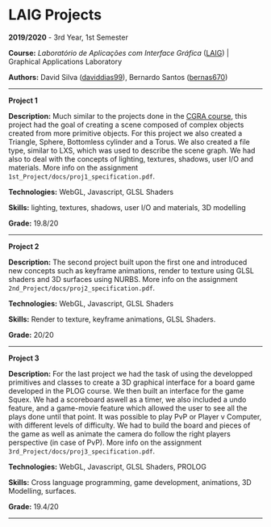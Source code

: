 # LAIG Projects

**2019/2020** - 3rd Year, 1st Semester

**Course:** *Laboratório de Aplicações com Interface Gráfica* ([LAIG](https://sigarra.up.pt/feup/en/UCURR_GERAL.FICHA_UC_VIEW?pv_ocorrencia_id=436446)) | Graphical Applications Laboratory

**Authors:** David Silva ([daviddias99](https://github.com/daviddias99)), Bernardo Santos ([bernas670](https://github.com/bernas670))

---

**Project 1**

**Description:** Much similar to the projects done in the [CGRA course](https://github.com/daviddias99/computer-graphics-feup-cgra), this project had the goal of creating a scene composed of complex objects created from more primitive objects. For this project we also created a Triangle, Sphere, Bottomless cylinder and a Torus. We also created a file type, similar to LXS, which was used to describe the scene graph. We had also to deal with the concepts of lighting, textures, shadows, user I/O and materials. More info on the assignment `1st_Project/docs/proj1_specification.pdf`.

**Technologies:** WebGL, Javascript, GLSL Shaders

**Skills:** lighting, textures, shadows, user I/O and materials, 3D modelling

**Grade:** 19.8/20

---
**Project 2**

**Description:** The second project built upon the first one and introduced new concepts such as keyframe animations, render to texture using GLSL shaders and 3D surfaces using NURBS. More info on the assignment `2nd_Project/docs/proj2_specification.pdf`.

**Technologies:** WebGL, Javascript, GLSL Shaders

**Skills:** Render to texture, keyframe animations, GLSL Shaders.

**Grade:** 20/20

---
**Project 3**

**Description:** For the last project we had the task of using the developped primitives and classes to create a 3D graphical interface for a board game developed in the PLOG course. We then built an interface for the game Squex. We had a scoreboard aswell as a timer, we also included a undo feature, and a game-movie feature which allowed the user to see all the plays done until that point. It was possible to play PvP or Player v Computer, with different levels of difficulty. We had to build the board and pieces of the game as well as animate the camera do follow the right players perspective (in case of PvP). More info on the assignment `3rd_Project/docs/proj3_specification.pdf`.

**Technologies:** WebGL, Javascript, GLSL Shaders, PROLOG

**Skills:** Cross language programming, game development, animations, 3D Modelling, surfaces.

**Grade:** 19.4/20

---
